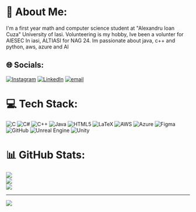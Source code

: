 # 💫 About Me:
I'm a first year math and computer science student at "Alexandru Ioan Cuza" University of Iasi. Volunteering is my hobby, Ive been a volunter for AIESEC In iasi, ALTIASI for NAG 24. Im passionate about java, c++ and python, aws, azure and AI<br>


## 🌐 Socials:
[![Instagram](https://img.shields.io/badge/Instagram-%23E4405F.svg?logo=Instagram&logoColor=white)](https://instagram.com/vladciobanu19) [![LinkedIn](https://img.shields.io/badge/LinkedIn-%230077B5.svg?logo=linkedin&logoColor=white)](https://linkedin.com/in/danielvladutciobanu) [![email](https://img.shields.io/badge/Email-D14836?logo=gmail&logoColor=white)](mailto:ciobanuvladut539@gmail.com) 

# 💻 Tech Stack:
![C](https://img.shields.io/badge/c-%2300599C.svg?style=for-the-badge&logo=c&logoColor=white) ![C#](https://img.shields.io/badge/c%23-%23239120.svg?style=for-the-badge&logo=csharp&logoColor=white) ![C++](https://img.shields.io/badge/c++-%2300599C.svg?style=for-the-badge&logo=c%2B%2B&logoColor=white) ![Java](https://img.shields.io/badge/java-%23ED8B00.svg?style=for-the-badge&logo=openjdk&logoColor=white) ![HTML5](https://img.shields.io/badge/html5-%23E34F26.svg?style=for-the-badge&logo=html5&logoColor=white) ![LaTeX](https://img.shields.io/badge/latex-%23008080.svg?style=for-the-badge&logo=latex&logoColor=white) ![AWS](https://img.shields.io/badge/AWS-%23FF9900.svg?style=for-the-badge&logo=amazon-aws&logoColor=white) ![Azure](https://img.shields.io/badge/azure-%230072C6.svg?style=for-the-badge&logo=microsoftazure&logoColor=white) ![Figma](https://img.shields.io/badge/figma-%23F24E1E.svg?style=for-the-badge&logo=figma&logoColor=white) ![GitHub](https://img.shields.io/badge/github-%23121011.svg?style=for-the-badge&logo=github&logoColor=white) ![Unreal Engine](https://img.shields.io/badge/unrealengine-%23313131.svg?style=for-the-badge&logo=unrealengine&logoColor=white) ![Unity](https://img.shields.io/badge/unity-%23000000.svg?style=for-the-badge&logo=unity&logoColor=white)
# 📊 GitHub Stats:
![](https://github-readme-stats.vercel.app/api?username=vlad190405&theme=rose_pine&hide_border=false&include_all_commits=false&count_private=false)<br/>
![](https://github-readme-streak-stats.herokuapp.com/?user=vlad190405&theme=rose_pine&hide_border=false)<br/>
![](https://github-readme-stats.vercel.app/api/top-langs/?username=vlad190405&theme=rose_pine&hide_border=false&include_all_commits=false&count_private=false&layout=compact)

---
[![](https://visitcount.itsvg.in/api?id=vlad190405&icon=1&color=5)](https://visitcount.itsvg.in)

<!-- Proudly created with GPRM ( https://gprm.itsvg.in ) -->
